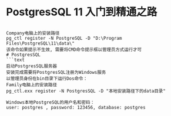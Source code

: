   # PostgresSQL 11 入门到精通之路
##
```text
Company电脑上的安装路径
pg_ctl register -N PostgreSQL -D "D:\Program Files\PostgreSQL\11\data\"
该命令如果提示不生效, 需要将CMD命令提示框以管理员方式运行才可
# PostgresSQL
```text
启动PostgresSQL服务器
安装完成需要将PostgresSQL注册为Windows服务
以管理员身份在bin目录下运行Dos命令：
Family电脑上的安装路径
pg_ctl.exx register -N PostgresSQL -D "本地安装路径下的data目录"

Windows本地PostgreSQL的用户名和密码：
user: postgres , password: 123456, database: postgres
```
